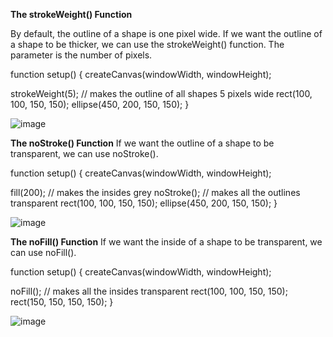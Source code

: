 **The strokeWeight() Function**

By default, the outline of a shape is one pixel wide. If we want the outline of a shape to be thicker, we can use the strokeWeight() function. The parameter is the number of pixels.

function setup() {
  createCanvas(windowWidth, windowHeight);

  strokeWeight(5); // makes the outline of all shapes 5 pixels wide
  rect(100, 100, 150, 150);
  ellipse(450, 200, 150, 150);
}

![image](https://github.com/Sshiril/Javascript/assets/113382540/c91efdd6-2e5a-49ca-9d04-2e9ff7d80a70)

**The noStroke() Function**
If we want the outline of a shape to be transparent, we can use noStroke().

function setup() {
  createCanvas(windowWidth, windowHeight);

  fill(200); // makes the insides grey
  noStroke(); // makes all the outlines transparent
  rect(100, 100, 150, 150);
  ellipse(450, 200, 150, 150);
}

![image](https://github.com/Sshiril/Javascript/assets/113382540/9855c8d4-fb7e-4146-9343-4033932186c5)

**The noFill() Function**
If we want the inside of a shape to be transparent, we can use noFill().

function setup() {
  createCanvas(windowWidth, windowHeight);

  noFill(); // makes all the insides transparent
  rect(100, 100, 150, 150);
  rect(150, 150, 150, 150);
}

![image](https://github.com/Sshiril/Javascript/assets/113382540/afd0aa88-7c6c-4959-bbab-bec771f98913)

